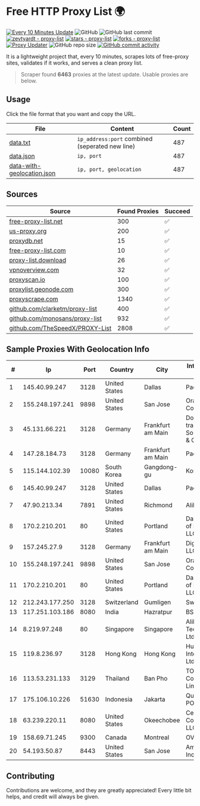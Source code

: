 
# Free HTTP Proxy List 🌍

[![Every 10 Minutes Update](https://github.com/mertguvencli/http-proxy-list/actions/workflows/main.yml/badge.svg?branch=main)](https://github.com/mertguvencli/http-proxy-list/actions/workflows/main.yml)
![GitHub](https://img.shields.io/github/license/mertguvencli/http-proxy-list)
![GitHub last commit](https://img.shields.io/github/last-commit/mertguvencli/http-proxy-list)
[![zevtyardt - proxy-list](https://img.shields.io/static/v1?label=zevtyardt&message=proxy-list&color=blue&logo=github)](https://github.com/zevtyardt/proxy-list "Go to GitHub repo")
[![stars - proxy-list](https://img.shields.io/github/stars/zevtyardt/proxy-list?style=social)](https://github.com/zevtyardt/proxy-list)
[![forks - proxy-list](https://img.shields.io/github/forks/zevtyardt/proxy-list?style=social)](https://github.com/zevtyardt/proxy-list)
[![Proxy Updater](https://github.com/zevtyardt/proxy-list/workflows/Proxy%20Updater/badge.svg)](https://github.com/zevtyardt/proxy-list/actions?query=workflow:"Proxy+Updater")
![GitHub repo size](https://img.shields.io/github/repo-size/zevtyardt/proxy-list)
[![GitHub commit activity](https://img.shields.io/github/commit-activity/m/zevtyardt/proxy-list?logo=commits)](https://github.com/zevtyardt/proxy-list/commits/main)

It is a lightweight project that, every 10 minutes, scrapes lots of free-proxy sites, validates if it works, and serves a clean proxy list.

> Scraper found **6463** proxies at the latest update. Usable proxies are below.

## Usage

Click the file format that you want and copy the URL.

|File|Content|Count|
|----|-------|-----|
|[data.txt](https://raw.githubusercontent.com/mertguvencli/http-proxy-list/main/proxy-list/data.txt)|`ip_address:port` combined (seperated new line)|487|
|[data.json](https://raw.githubusercontent.com/mertguvencli/http-proxy-list/main/proxy-list/data.json)|`ip, port`|487|
|[data-with-geolocation.json](https://raw.githubusercontent.com/mertguvencli/http-proxy-list/main/proxy-list/data-with-geolocation.json)|`ip, port, geolocation`|487|

## Sources

|Source|Found Proxies|Succeed|
|------|-------------|-------|
|[free-proxy-list.net](https://free-proxy-list.net)|300|✅|
|[us-proxy.org](https://www.us-proxy.org)|200|✅|
|[proxydb.net](http://proxydb.net)|15|✅|
|[free-proxy-list.com](https://free-proxy-list.com/?page=&port=&type%5B%5D=http&type%5B%5D=https&up_time=0&search=Search)|10|✅|
|[proxy-list.download](https://www.proxy-list.download/HTTP)|26|✅|
|[vpnoverview.com](https://vpnoverview.com/privacy/anonymous-browsing/free-proxy-servers)|32|✅|
|[proxyscan.io](https://www.proxyscan.io)|100|✅|
|[proxylist.geonode.com](https://proxylist.geonode.com/api/proxy-list?limit=300&page=1&sort_by=lastChecked&sort_type=desc&protocols=http,https)|300|✅|
|[proxyscrape.com](https://api.proxyscrape.com/v2/?request=displayproxies&protocol=http&timeout=10000&country=all&ssl=all&anonymity=all)|1340|✅|
|[github.com/clarketm/proxy-list](https://raw.githubusercontent.com/clarketm/proxy-list/master/proxy-list-raw.txt)|400|✅|
|[github.com/monosans/proxy-list](https://raw.githubusercontent.com/monosans/proxy-list/main/proxies/http.txt)|932|✅|
|[github.com/TheSpeedX/PROXY-List](https://raw.githubusercontent.com/TheSpeedX/PROXY-List/master/http.txt)|2808|✅|


## Sample Proxies With Geolocation Info

|#|Ip|Port|Country|City|Internet Service Provider|
|-|--|----|-------|----|-------------------------|
|1|145.40.99.247|3128|United States|Dallas|Packet Host, Inc.|
|2|155.248.197.241|9898|United States|San Jose|Oracle Corporation|
|3|45.131.66.221|3128|Germany|Frankfurt am Main|Dominic Scholz trading as ITP-Solutions GmbH & Co. KG|
|4|147.28.184.73|3128|Germany|Frankfurt am Main|Packet Host, Inc.|
|5|115.144.102.39|10080|South Korea|Gangdong-gu|Korea Telecom|
|6|145.40.99.247|3128|United States|Dallas|Packet Host, Inc.|
|7|47.90.213.34|7891|United States|Richmond|Alibaba.com LLC|
|8|170.2.210.201|80|United States|Portland|Daimler Trucks of North America LLC|
|9|157.245.27.9|3128|Germany|Frankfurt am Main|DigitalOcean, LLC|
|10|155.248.197.241|9898|United States|San Jose|Oracle Corporation|
|11|170.2.210.201|80|United States|Portland|Daimler Trucks of North America LLC|
|12|212.243.177.250|3128|Switzerland|Gumligen|Swisscom AG|
|13|117.251.103.186|8080|India|Hazratpur|BSNL Internet|
|14|8.219.97.248|80|Singapore|Singapore|Alibaba (US) Technology Co., Ltd.|
|15|119.8.236.97|3128|Hong Kong|Hong Kong|Huawei International Pte. Ltd.|
|16|113.53.231.133|3129|Thailand|Ban Pho|TOT Public Company Limited|
|17|175.106.10.226|51630|Indonesia|Jakarta|Quantum Dist POP GC|
|18|63.239.220.11|8080|United States|Okeechobee|CenturyLink Communications, LLC|
|19|158.69.71.245|9300|Canada|Montreal|OVH SAS|
|20|54.193.50.87|8443|United States|San Jose|Amazon.com, Inc.|



## Contributing

Contributions are welcome, and they are greatly appreciated! Every
little bit helps, and credit will always be given.

